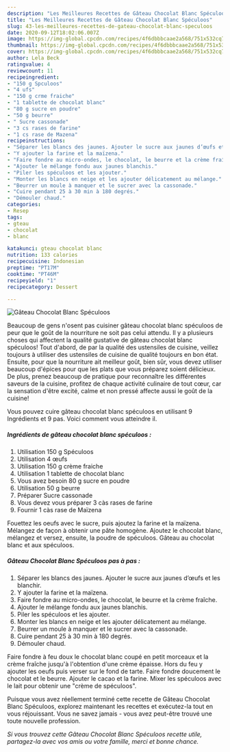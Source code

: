 ```yaml
---
description: "Les Meilleures Recettes de Gâteau Chocolat Blanc Spéculoos"
title: "Les Meilleures Recettes de Gâteau Chocolat Blanc Spéculoos"
slug: 43-les-meilleures-recettes-de-gateau-chocolat-blanc-speculoos
date: 2020-09-12T18:02:06.007Z
image: https://img-global.cpcdn.com/recipes/4f6dbbbcaae2a568/751x532cq70/gateau-chocolat-blanc-speculoos-photo-principale-de-la-recette.jpg
thumbnail: https://img-global.cpcdn.com/recipes/4f6dbbbcaae2a568/751x532cq70/gateau-chocolat-blanc-speculoos-photo-principale-de-la-recette.jpg
cover: https://img-global.cpcdn.com/recipes/4f6dbbbcaae2a568/751x532cq70/gateau-chocolat-blanc-speculoos-photo-principale-de-la-recette.jpg
author: Lela Beck
ratingvalue: 4
reviewcount: 11
recipeingredient:
- "150 g Spculoos"
- "4 ufs"
- "150 g crme fraiche"
- "1 tablette de chocolat blanc"
- "80 g sucre en poudre"
- "50 g beurre"
- " Sucre cassonade"
- "3 cs rases de farine"
- "1 cs rase de Mazena"
recipeinstructions:
- "Séparer les blancs des jaunes. Ajouter le sucre aux jaunes d’œufs et les blanchir."
- "Y ajouter la farine et la maïzena."
- "Faire fondre au micro-ondes, le chocolat, le beurre et la crème fraîche."
- "Ajouter le mélange fondu aux jaunes blanchis."
- "Piler les spéculoos et les ajouter."
- "Monter les blancs en neige et les ajouter délicatement au mélange."
- "Beurrer un moule à manquer et le sucrer avec la cassonade."
- "Cuire pendant 25 à 30 min à 180 degrés."
- "Démouler chaud."
categories:
- Resep
tags:
- gteau
- chocolat
- blanc

katakunci: gteau chocolat blanc 
nutrition: 133 calories
recipecuisine: Indonesian
preptime: "PT17M"
cooktime: "PT46M"
recipeyield: "1"
recipecategory: Dessert

---
```



![Gâteau Chocolat Blanc Spéculoos](https://img-global.cpcdn.com/recipes/4f6dbbbcaae2a568/751x532cq70/gateau-chocolat-blanc-speculoos-photo-principale-de-la-recette.jpg)

Beaucoup de gens n'osent pas cuisiner gâteau chocolat blanc spéculoos de peur que le goût de la nourriture ne soit pas celui attendu. Il y a plusieurs choses qui affectent la qualité gustative de gâteau chocolat blanc spéculoos! Tout d'abord, de par la qualité des ustensiles de cuisine, veillez toujours à utiliser des ustensiles de cuisine de qualité toujours en bon état. Ensuite, pour que la nourriture ait meilleur goût, bien sûr, vous devez utiliser beaucoup d'épices pour que les plats que vous préparez soient délicieux. De plus, prenez beaucoup de pratique pour reconnaître les différentes saveurs de la cuisine, profitez de chaque activité culinaire de tout cœur, car la sensation d'être excité, calme et non pressé affecte aussi le goût de la cuisine!

<!--inarticleads1-->

Vous pouvez cuire gâteau chocolat blanc spéculoos en utilisant 9 Ingrédients et 9 pas. Voici comment vous atteindre il.

##### Ingrédients de gâteau chocolat blanc spéculoos :

1. Utilisation 150 g Spéculoos
1. Utilisation 4 œufs
1. Utilisation 150 g crème fraiche
1. Utilisation 1 tablette de chocolat blanc
1. Vous avez besoin 80 g sucre en poudre
1. Utilisation 50 g beurre
1. Préparer  Sucre cassonade
1. Vous devez vous préparer 3 càs rases de farine
1. Fournir 1 càs rase de Maïzena


Fouettez les oeufs avec le sucre, puis ajoutez la farine et la maïzena. Mélangez de façon à obtenir une pâte homogène. Ajoutez le chocolat blanc, mélangez et versez, ensuite, la poudre de spéculoos. Gâteau au chocolat blanc et aux spéculoos. 

<!--inarticleads2-->

##### Gâteau Chocolat Blanc Spéculoos pas à pas :

1. Séparer les blancs des jaunes. Ajouter le sucre aux jaunes d’œufs et les blanchir.
1. Y ajouter la farine et la maïzena.
1. Faire fondre au micro-ondes, le chocolat, le beurre et la crème fraîche.
1. Ajouter le mélange fondu aux jaunes blanchis.
1. Piler les spéculoos et les ajouter.
1. Monter les blancs en neige et les ajouter délicatement au mélange.
1. Beurrer un moule à manquer et le sucrer avec la cassonade.
1. Cuire pendant 25 à 30 min à 180 degrés.
1. Démouler chaud.


Faire fondre à feu doux le chocolat blanc coupé en petit morceaux et la crème fraîche jusqu&#39;à l&#39;obtention d&#39;une crème épaisse. Hors du feu y ajouter les oeufs puis verser sur le fond de tarte. Faire fondre doucement le chocolat et le beurre. Ajouter le cacao et la farine. Mixer les spéculoos avec le lait pour obtenir une &#34;crème de spéculoos&#34;. 

<!--inarticleads1-->

<p>
Puisque vous avez réellement terminé cette recette de Gâteau Chocolat Blanc Spéculoos, explorez maintenant les recettes et exécutez-la tout en vous réjouissant. Vous ne savez jamais - vous avez peut-être trouvé une toute nouvelle profession.
</p>

<p>
<i>Si vous trouvez cette Gâteau Chocolat Blanc Spéculoos recette utile, partagez-la avec vos amis ou votre famille, merci et bonne chance.</i>
</p>
